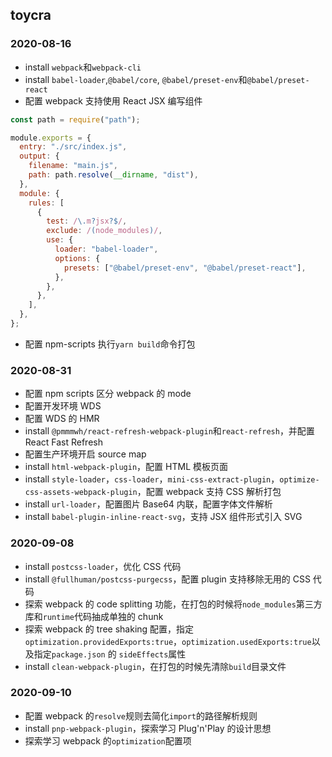 ## toycra

### 2020-08-16

- install `webpack`和`webpack-cli`
- install `babel-loader`,`@babel/core`, `@babel/preset-env`和`@babel/preset-react`
- 配置 webpack 支持使用 React JSX 编写组件

```javascript
const path = require("path");

module.exports = {
  entry: "./src/index.js",
  output: {
    filename: "main.js",
    path: path.resolve(__dirname, "dist"),
  },
  module: {
    rules: [
      {
        test: /\.m?jsx?$/,
        exclude: /(node_modules)/,
        use: {
          loader: "babel-loader",
          options: {
            presets: ["@babel/preset-env", "@babel/preset-react"],
          },
        },
      },
    ],
  },
};
```

- 配置 npm-scripts 执行`yarn build`命令打包

### 2020-08-31

- 配置 npm scripts 区分 webpack 的 mode
- 配置开发环境 WDS
- 配置 WDS 的 HMR
- install `@pmmmwh/react-refresh-webpack-plugin`和`react-refresh`，并配置 React Fast Refresh
- 配置生产环境开启 source map
- install `html-webpack-plugin`，配置 HTML 模板页面
- install `style-loader`，`css-loader`，`mini-css-extract-plugin`，`optimize-css-assets-webpack-plugin`，配置 webpack 支持 CSS 解析打包
- install `url-loader`，配置图片 Base64 内联，配置字体文件解析
- install `babel-plugin-inline-react-svg`，支持 JSX 组件形式引入 SVG

### 2020-09-08

- install `postcss-loader`，优化 CSS 代码
- install `@fullhuman/postcss-purgecss`，配置 plugin 支持移除无用的 CSS 代码
- 探索 webpack 的 code splitting 功能，在打包的时候将`node_modules`第三方库和`runtime`代码抽成单独的 chunk
- 探索 webpack 的 tree shaking 配置，指定`optimization.providedExports:true`，`optimization.usedExports:true`以及指定`package.json` 的 `sideEffects`属性
- install `clean-webpack-plugin`，在打包的时候先清除`build`目录文件

### 2020-09-10

- 配置 webpack 的`resolve`规则去简化`import`的路径解析规则
- install `pnp-webpack-plugin`，探索学习 Plug'n'Play 的设计思想
- 探索学习 webpack 的`optimization`配置项
